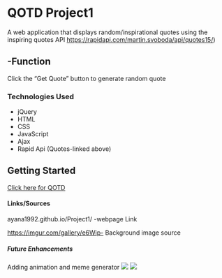
<h1>QOTD Project1</h1>

A web application that displays random/inspirational quotes using the inspiring quotes API https://rapidapi.com/martin.svoboda/api/quotes15/)

<h2>-Function </h2>
Click the “Get Quote” button to generate random quote

<h3>Technologies Used</h3>

- jQuery
- HTML
- CSS
- JavaScript
- Ajax
- Rapid Api (Quotes-linked above)


## Getting Started
<a href="https://ayana1992.github.io/Project1/"> Click here for QOTD</a>

<h4>Links/Sources</h4>

ayana1992.github.io/Project1/ -webpage Link


https://imgur.com/gallery/e6Wip- Background image source 

<p></p>

<h5>Future Enhancements </h5>
Adding animation and meme generator


<img src="https://github.com/AyanA1992/Project1/blob/main/Photos/TestPh.png?raw=true">
<img src="https://github.com/AyanA1992/Project1/blob/main/Photos/TestPh2.png?raw=true">
